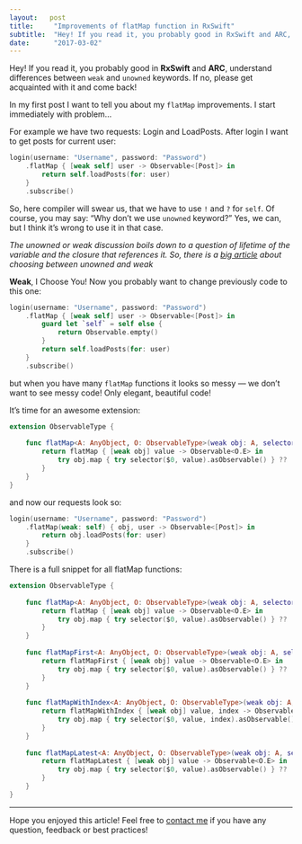 ```yaml
---
layout:   post
title:     "Improvements of flatMap function in RxSwift"
subtitle:  "Hey! If you read it, you probably good in RxSwift and ARC, understand differences between weak and unowned keywords. If no, please get acquainted with it and come back!"
date:      "2017-03-02"
---
```


Hey! If you read it, you probably good in **RxSwift** and **ARC**, understand differences between `weak` and `unowned` keywords. If no, please get acquainted with it and come back!

In my first post I want to tell you about my `flatMap` improvements. I start immediately with problem…

For example we have two requests: Login and LoadPosts. After login I want to get posts for current user:

```swift
login(username: "Username", password: "Password")
    .flatMap { [weak self] user -> Observable<[Post]> in
        return self.loadPosts(for: user)
    }
    .subscribe()
```

So, here compiler will swear us, that we have to use `!` and `?` for `self`. Of course, you may say: “Why don’t we use `unowned` keyword?” Yes, we can, but I think it’s wrong to use it in that case.

*The unowned or weak discussion boils down to a question of lifetime of the variable and the closure that references it. So, there is a [big article](https://www.uraimo.com/2016/10/27/unowned-or-weak-lifetime-and-performance/) about choosing between unowned and weak*

**Weak**, I Choose You! Now you probably want to change previously code to this one:

```swift
login(username: "Username", password: "Password")
    .flatMap { [weak self] user -> Observable<[Post]> in
        guard let `self` = self else {
            return Observable.empty()
        }
        return self.loadPosts(for: user)
    }
    .subscribe()
```

but when you have many `flatMap` functions it looks so messy — we don’t want to see messy code! Only elegant, beautiful code!

It’s time for an awesome extension:

```swift
extension ObservableType {
    
    func flatMap<A: AnyObject, O: ObservableType>(weak obj: A, selector: @escaping (A, Self.E) throws -> O) -> Observable<O.E> {
        return flatMap { [weak obj] value -> Observable<O.E> in
            try obj.map { try selector($0, value).asObservable() } ?? .empty()
        }
    }
}
```

and now our requests look so:

```swift
login(username: "Username", password: "Password")
    .flatMap(weak: self) { obj, user -> Observable<[Post]> in
        return obj.loadPosts(for: user)
    }
    .subscribe()
```

There is a full snippet for all flatMap functions:

```swift
extension ObservableType {
    
    func flatMap<A: AnyObject, O: ObservableType>(weak obj: A, selector: @escaping (A, Self.E) throws -> O) -> Observable<O.E> {
        return flatMap { [weak obj] value -> Observable<O.E> in
            try obj.map { try selector($0, value).asObservable() } ?? .empty()
        }
    }
    
    func flatMapFirst<A: AnyObject, O: ObservableType>(weak obj: A, selector: @escaping (A, Self.E) throws -> O) -> Observable<O.E> {
        return flatMapFirst { [weak obj] value -> Observable<O.E> in
            try obj.map { try selector($0, value).asObservable() } ?? .empty()
        }
    }
    
    func flatMapWithIndex<A: AnyObject, O: ObservableType>(weak obj: A, selector: @escaping (A, Self.E, Int) throws -> O) -> Observable<O.E> {
        return flatMapWithIndex { [weak obj] value, index -> Observable<O.E> in
            try obj.map { try selector($0, value, index).asObservable() } ?? .empty()
        }
    }
    
    func flatMapLatest<A: AnyObject, O: ObservableType>(weak obj: A, selector: @escaping (A, Self.E) throws -> O) -> Observable<O.E> {
        return flatMapLatest { [weak obj] value -> Observable<O.E> in
            try obj.map { try selector($0, value).asObservable() } ?? .empty()
        }
    }
}
```

<hr>

Hope you enjoyed this article! Feel free to [contact me](/tabs/contact.html) if you have any question, feedback or best practices!